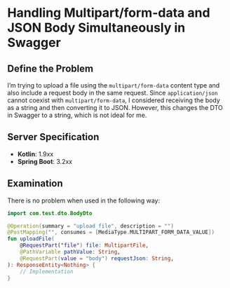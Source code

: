 # Handling Multipart/form-data and JSON Body Simultaneously in Swagger

## Define the Problem
I’m trying to upload a file using the `multipart/form-data` content type and also include a request body in the same request. 
Since `application/json` cannot coexist with `multipart/form-data`, I considered receiving the body as a string and then converting it to JSON. However, this changes the DTO in Swagger to a string, which is not ideal for me.

## Server Specification
- **Kotlin**: 1.9xx
- **Spring Boot**: 3.2xx

## Examination
There is no problem when used in the following way:

```kotlin
import com.test.dto.BodyDto

@Operation(summary = "upload file", description = "")
@PostMapping("", consumes = [MediaType.MULTIPART_FORM_DATA_VALUE])
fun uploadFile(
    @RequestPart("file") file: MultipartFile,
    @PathVariable pathValue: String,
    @RequestPart(value = "body") requestJson: String,
): ResponseEntity<Nothing> {
    // Implementation
}
